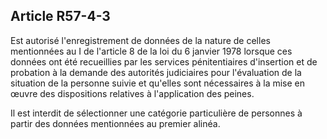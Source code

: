 Article R57-4-3
----
Est autorisé l'enregistrement de données de la nature de celles mentionnées au I
de l'article 8 de la loi du 6 janvier 1978 lorsque ces données ont été
recueillies par les services pénitentiaires d'insertion et de probation à la
demande des autorités judiciaires pour l'évaluation de la situation de la
personne suivie et qu'elles sont nécessaires à la mise en œuvre des dispositions
relatives à l'application des peines.

Il est interdit de sélectionner une catégorie particulière de personnes à partir
des données mentionnées au premier alinéa.
